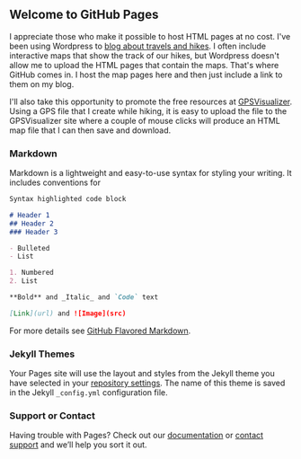 ## Welcome to GitHub Pages

I appreciate those who make it possible to host HTML pages at no cost.  I've been using Wordpress to [blog about travels and hikes](https://yetanotherwebsite.wordpress.com/).  I often include interactive maps that show the track of our hikes, but Wordpress doesn't allow me to upload the HTML pages that contain the maps.  That's where GitHub comes in.  I host the map pages here and then just include a link to them on my blog.

I'll also take this opportunity to promote the free resources at [GPSVisualizer](http://www.gpsvisualizer.com/).  Using a GPS file that I create while hiking, it is easy to upload the file to the GPSVisualizer site where a couple of mouse clicks will produce an HTML map file that I can then save and download.


### Markdown

Markdown is a lightweight and easy-to-use syntax for styling your writing. It includes conventions for

```markdown
Syntax highlighted code block

# Header 1
## Header 2
### Header 3

- Bulleted
- List

1. Numbered
2. List

**Bold** and _Italic_ and `Code` text

[Link](url) and ![Image](src)
```

For more details see [GitHub Flavored Markdown](https://guides.github.com/features/mastering-markdown/).

### Jekyll Themes

Your Pages site will use the layout and styles from the Jekyll theme you have selected in your [repository settings](https://github.com/bjregan77/bjregan77.github.io/settings). The name of this theme is saved in the Jekyll `_config.yml` configuration file.

### Support or Contact

Having trouble with Pages? Check out our [documentation](https://help.github.com/categories/github-pages-basics/) or [contact support](https://github.com/contact) and we’ll help you sort it out.
